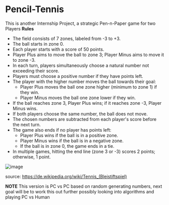 # Pencil-Tennis
This is another Internship Project, a strategic Pen-n-Paper game for two Players
**Rules**
- The field consists of 7 zones, labeled from -3 to +3.
- The ball starts in zone 0.
- Each player starts with a score of 50 points.
- Player Plus aims to move the ball to zone 3; Player Minus aims to move it to zone -3.
- In each turn, players simultaneously choose a natural number not exceeding their score.
- Players must choose a positive number if they have points left.
- The player with the higher number moves the ball towards their goal:
  - Player Plus moves the ball one zone higher (minimum to zone 1) if they win.
  - Player Minus moves the ball one zone lower if they win.
- If the ball reaches zone 3, Player Plus wins; if it reaches zone -3, Player Minus wins.
- If both players choose the same number, the ball does not move.
- The chosen numbers are subtracted from each player's score before the next turn.
- The game also ends if no player has points left:
  - Player Plus wins if the ball is in a positive zone.
  - Player Minus wins if the ball is in a negative zone.
  - If the ball is in zone 0, the game ends in a tie.
- In multiple games, hitting the end line (zone 3 or -3) scores 2 points; otherwise, 1 point. 

![image](https://github.com/user-attachments/assets/b8d82706-79aa-4bb7-9a63-85c83d126dff)


source: https://de.wikipedia.org/wiki/Tennis_(Bleistiftspiel)

**NOTE**
This version is PC vs PC based on random generating numbers, next goal will be to work this out further possibly looking into algorithms and playing PC vs Human
